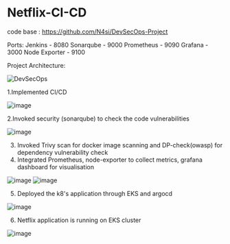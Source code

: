 # Netflix-CI-CD

code base : https://github.com/N4si/DevSecOps-Project

Ports:
Jenkins - 8080
Sonarqube - 9000
Prometheus - 9090
Grafana - 3000
Node Exporter - 9100

Project Architecture:

![DevSecOps](https://github.com/user-attachments/assets/db86bba7-55d4-4b93-a7ea-befd5a981b7c)

1.Implemented CI/CD

![image](https://github.com/user-attachments/assets/a94b888f-66a6-4900-9f24-bc234cc85a20)

2.Invoked security (sonarqube) to check the code vulnerabilities

![image](https://github.com/user-attachments/assets/109b9b8e-b068-4974-aefe-7f488ad1c1b0)

3. Invoked Trivy scan for docker image scanning and DP-check(owasp) for dependency vulnerability check
4. Integrated Prometheus, node-exporter to collect metrics, grafana dashboard for visualisation

![image](https://github.com/user-attachments/assets/51acad10-385e-4b00-9f26-b12c8b7f084b)
![image](https://github.com/user-attachments/assets/49e927ac-bea0-42b8-bb75-345639a4a605)

5. Deployed the k8's application through EKS and argocd

![image](https://github.com/user-attachments/assets/4433086e-b21d-4c3d-9d9b-cb5b7bfaed44)

6. Netflix application is running on EKS cluster

![image](https://github.com/user-attachments/assets/db1b45ce-3f0f-4fd2-9604-a99318971e4b)






